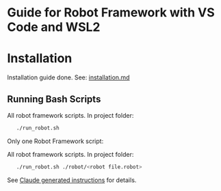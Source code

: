 # Guide for Robot Framework with VS Code and WSL2

# Installation
Installation guide done. See: [installation.md](./installation.md)

## Running Bash Scripts


All robot framework scripts. In project folder:

```bash
   ./run_robot.sh
```

Only one Robot Framework script:

All robot framework scripts. In project folder:

```bash
   ./run_robot.sh ./robot/<robot file.robot>
```

See [Claude generated instructions](./claude_run_robot.md) for details.